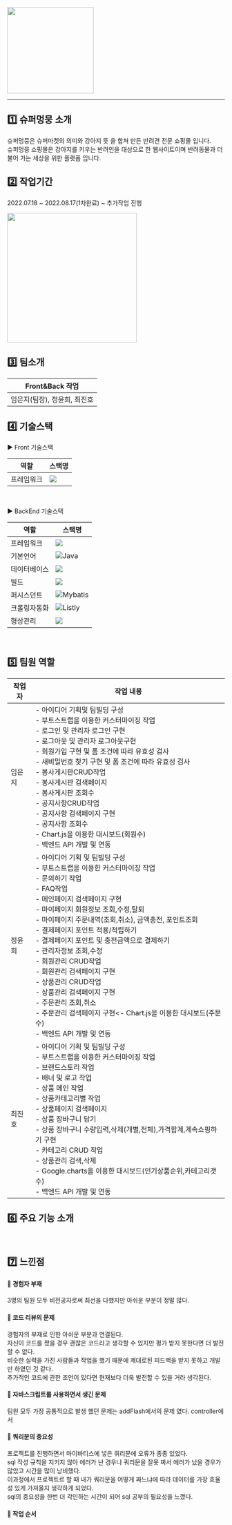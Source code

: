 <img src="https://user-images.githubusercontent.com/101086601/188915718-8dfdc363-4cdc-4910-8cbd-6bba3af169f7.png" height="200">

------

:one: 슈퍼멍뭉 소개
---

슈퍼멍뭉은 슈퍼마켓의 의미와 강아지 뜻 을 합쳐 만든 반려견 전문 쇼핑몰 입니다.</br>
슈퍼멍뭉 쇼핑몰은 강아지를 키우는 반려인을 대상으로 한 웹사이트이며 반려동물과 더불어 가는 세상을 위한 플랫폼 입니다.


:two: 작업기간
---
2022.07.18 ~ 2022.08.17(1차완료) ~  추가작업 진행

<img src="https://user-images.githubusercontent.com/101086601/189016565-5fa4d532-f627-48ac-b4fa-d373e340e36f.png" height="300">

:three: 팀소개
---

|Front&Back 작업|
|------|
|임은지(팀장), 정윤희, 최진호|



 :four: 기술스택
---

:arrow_forward: Front 기술스택


|역할|스택명|
|------|---|
|프레임워크|<img src="https://img.shields.io/badge/Bootstrap-7952B3?style=flat-square&logo=Bootstrap&logoColor=white"/>|


&nbsp;

:arrow_forward: BackEnd 기술스택

|역할|스택명|
|------|---|
|프레임워크|<img src="https://img.shields.io/badge/Spring-6DB33F?style=flat-square&logo=Spring&logoColor=white"/>|
|기본언어|![Java](https://img.shields.io/badge/-Java-007396?style=flat-square&logo=Java&logoColor=white)|
|데이터베이스|<img src="https://img.shields.io/badge/Oracle-F80000?style=flat-square&logo=Oracle&logoColor=white"/>|
|빌드|<img src="https://img.shields.io/badge/Apache Maven-C71A36?style=flat-square&logo=Apache Maven&logoColor=white"/>|
|퍼시스던트|![Mybatis](https://img.shields.io/badge/-Mybatis-CB3837?style=flat-square&logo=Mybatis&logoColor=white)|
|크롤링자동화|![Listly](https://img.shields.io/badge/-Listly-2F9176?style=flat-square&logo=Listly&logoColor=white)|
|형상관리|<img src="https://img.shields.io/badge/Git-F05032?style=flat-square&logo=Git&logoColor=white"/>|

&nbsp;

:five: 팀원 역할 
---
| 작업자 | 작업 내용                                                                                                                                                                                                                                                                                                                                                                                        |
| ------ | ------------------------------------------------------------------------------------------------------------------------------------------------------------------------------------------------------------------------------------------------------------------------------------------------------------------------------------------------------------------------------------------------ |
| 임은지 |- 아이디어 기획및 팀빌딩 구성 <br> - 부트스트랩을 이용한 커스터마이징 작업 <br> - 로그인 및 관리자 로그인 구현<br> - 로그아웃 및 관리자 로그아웃구현 <br> - 회원가입 구현 및 폼 조건에 따라 유효성 검사 <br> - 새비밀번호 찾기 구현 및 폼 조건에 따라 유효성 검사 <br> - 봉사게시판CRUD작업 <br> - 봉사게시판 검색페이지  <br> - 봉사게시판 조회수  <br> - 공지사항CRUD작업 <br> - 공지사항 검색페이지 구현 <br> - 공지사항 조회수  <br> - Chart.js을 이용한 대시보드(회원수)   <br> -  백엔드 API 개발 및 연동 |
| 정윤희 | - 아이디어 기획 및 팀빌딩 구성 <br> - 부트스트랩을 이용한 커스터마이징 작업 <br> - 문의하기 작업 <br> - FAQ작업 <br> - 메인페이지 검색페이지 구현 <br> - 마이페이지 회원정보 조회,수정,탈퇴  <br> - 마이페이지 주문내역(조회,취소), 금액충전, 포인트조회 <br> - 결제페이지 포인트 적용/적립하기  <br> - 결제페이지 포인트 및 충전금액으로 결제하기  <br> - 관리자정보 조회,수정 <br> - 회원관리 CRUD작업 <br> - 회원관리 검색페이지 구현 <br> - 상품관리 CRUD작업 <br> - 상품관리 검색페이지 구현<br> - 주문관리 조회,취소 <br>- 주문관리 검색페이지 구현<- Chart.js을 이용한 대시보드(주문수)  <br> -  백엔드 API 개발 및 연동 |
| 최진호| - 아이디어 기획 및 팀빌딩 구성 <br> - 부트스트랩을 이용한 커스터마이징 작업 <br> - 브랜드스토리 작업 <br> - 배너 및 로고 작업  <br> - 상품 메인 작업<br> - 상품카테고리별 작업 <br> - 상품페이지 검색페이지 <br> - 상품 장바구니 담기 <br> - 상품 장바구니 수량입력,삭제(개별,전체),가격합계,계속쇼핑하기 구현  <br> - 카테고리 CRUD 작업  <br> - 상품관리 검색,삭제<br> - Google.charts을 이용한 대시보드(인기상품순위,카테고리갯수)  <br> -  백엔드 API 개발 및 연동 |



:six: 주요 기능 소개
---

&nbsp;

:seven: 느낀점
---

#### :sparkler: 경험자 부재

3명의 팀원 모두 비전공자로써 최선을 다했지만 아쉬운 부분이 정말 많다.




#### :sparkler: 코드 리뷰의 문제

경험자의 부재로 인한 아쉬운 부분과 연결된다.  </br>
자신이 코드를 짰을 경우 괜찮은 코드라고 생각할 수 있지만 평가 받지 못한다면 더 발전 할 수 없다.  </br>
비슷한 실력을 가진 사람들과 작업을 했기 때문에 제대로된 피드백을 받지 못하고 개발만 하였던 것 같다. </br>
추가적인 코드에 관한 조언이 있다면 현재보다 더욱 발전할 수 있을 거라 생각된다. </br>




#### :sparkler: 자바스크립트를 사용하면서 생긴 문제

팀원 모두 가장 공통적으로 발생 했던 문제는 addFlash에서의 문제 였다. controller에서 



#### :sparkler: 쿼리문의 중요성

프로젝트를 진행하면서 마이바티스에 넣은 쿼리문에 오류가 종종 있었다. </br>
sql 작성 규칙을 지키지 않아 에러가 난 경우나 쿼리문을 잘못 짜서 에러가 났을 경우가 많았고 시간을 많이 낭비했다. </br>
이과정에서 프로젝트르 할 때 내가 쿼리문을 어떻게 짜느냐에 따라 데이터를 가장 효율성 있게 가져올지 생각하게 되었다. </br>
sql의 중요성을 한번 더 각인하는 시간이 되어 sql 공부의 필요성을 느꼈다. </br>



#### :sparkler: 작업 순서

